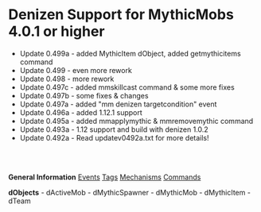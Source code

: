 # Denizen Support for MythicMobs 4.0.1 or higher

- Update 0.499a - added MythicItem dObject, added getmythicitems command
- Update 0.499  - even more rework
- Update 0.498  - more rework
- Update 0.497c - added mmskillcast command & some more fixes
- Update 0.497b - some fixes & changes
- Update 0.497a - added "mm denizen targetcondition" event
- Update 0.496a - added 1.12.1 support
- Update 0.495a - added mmapplymythic & mmremovemythic command
- Update 0.493a - 1.12 support and build with denizen 1.0.2
- Update 0.492a - Read updatev0492a.txt for more details!
<br>
<br>

**General Information**
[Events](documentation/events.md)
[Tags](documentation/tags.md)
[Mechanisms](documentation/mechanisms.md)
[Commands](documentation/commands.md)

**dObjects**
\- dActiveMob
\- dMythicSpawner
\- dMythicMob
\- dMythicItem
\- dTeam